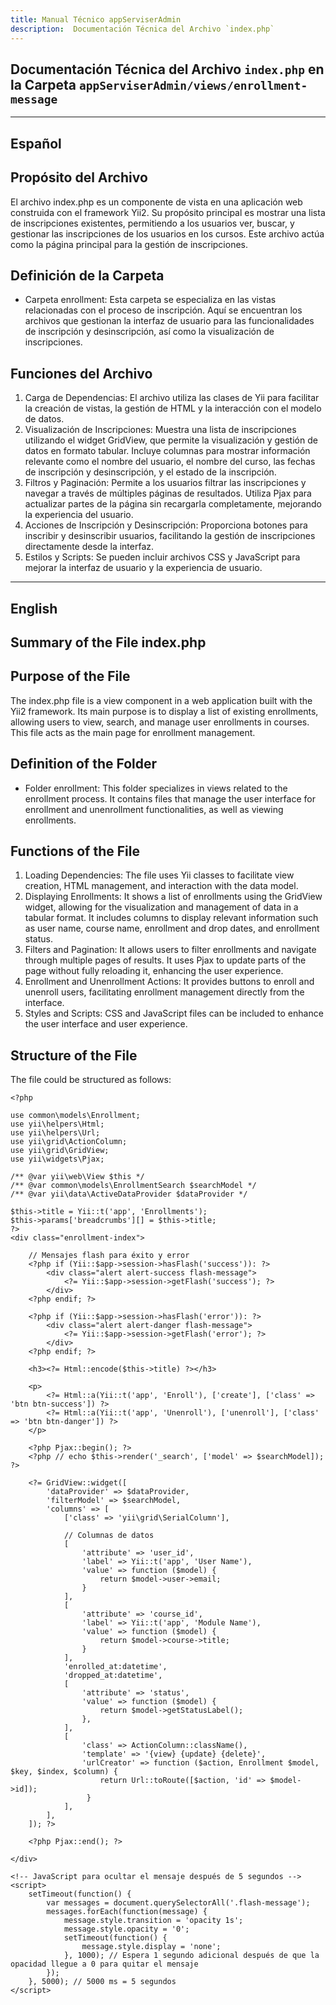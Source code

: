 ```yaml
---
title: Manual Técnico appServiserAdmin
description:  Documentación Técnica del Archivo `index.php`
---
```


## Documentación Técnica del Archivo `index.php` en la Carpeta `appServiserAdmin/views/enrollment-message`

---

## Español

## Propósito del Archivo
El archivo index.php es un componente de vista en una aplicación web construida con el framework Yii2. Su propósito principal es mostrar una lista de inscripciones existentes, permitiendo a los usuarios ver, buscar, y gestionar las inscripciones de los usuarios en los cursos. Este archivo actúa como la página principal para la gestión de inscripciones.

## Definición de la Carpeta
- Carpeta enrollment: Esta carpeta se especializa en las vistas relacionadas con el proceso de inscripción. Aquí se encuentran los archivos que gestionan la interfaz de usuario para las funcionalidades de inscripción y desinscripción, así como la visualización de inscripciones.

## Funciones del Archivo
1. Carga de Dependencias: El archivo utiliza las clases de Yii para facilitar la creación de vistas, la gestión de HTML y la interacción con el modelo de datos.
2. Visualización de Inscripciones:
Muestra una lista de inscripciones utilizando el widget GridView, que permite la visualización y gestión de datos en formato tabular.
Incluye columnas para mostrar información relevante como el nombre del usuario, el nombre del curso, las fechas de inscripción y desinscripción, y el estado de la inscripción.
3. Filtros y Paginación:
Permite a los usuarios filtrar las inscripciones y navegar a través de múltiples páginas de resultados.
Utiliza Pjax para actualizar partes de la página sin recargarla completamente, mejorando la experiencia del usuario.
4. Acciones de Inscripción y Desinscripción:
Proporciona botones para inscribir y desinscribir usuarios, facilitando la gestión de inscripciones directamente desde la interfaz.
5. Estilos y Scripts:
Se pueden incluir archivos CSS y JavaScript para mejorar la interfaz de usuario y la experiencia de usuario.

---

## English

## Summary of the File index.php

## Purpose of the File
The index.php file is a view component in a web application built with the Yii2 framework. Its main purpose is to display a list of existing enrollments, allowing users to view, search, and manage user enrollments in courses. This file acts as the main page for enrollment management.

## Definition of the Folder
- Folder enrollment: This folder specializes in views related to the enrollment process. It contains files that manage the user interface for enrollment and unenrollment functionalities, as well as viewing enrollments.

## Functions of the File
1. Loading Dependencies: The file uses Yii classes to facilitate view creation, HTML management, and interaction with the data model.
2. Displaying Enrollments:
It shows a list of enrollments using the GridView widget, allowing for the visualization and management of data in a tabular format.
It includes columns to display relevant information such as user name, course name, enrollment and drop dates, and enrollment status.
3. Filters and Pagination:
It allows users to filter enrollments and navigate through multiple pages of results.
It uses Pjax to update parts of the page without fully reloading it, enhancing the user experience.
4. Enrollment and Unenrollment Actions:
It provides buttons to enroll and unenroll users, facilitating enrollment management directly from the interface.
5. Styles and Scripts:
CSS and JavaScript files can be included to enhance the user interface and user experience.

## Structure of the File
The file could be structured as follows:
```
<?php

use common\models\Enrollment;
use yii\helpers\Html;
use yii\helpers\Url;
use yii\grid\ActionColumn;
use yii\grid\GridView;
use yii\widgets\Pjax;

/** @var yii\web\View $this */
/** @var common\models\EnrollmentSearch $searchModel */
/** @var yii\data\ActiveDataProvider $dataProvider */

$this->title = Yii::t('app', 'Enrollments');
$this->params['breadcrumbs'][] = $this->title;
?>
<div class="enrollment-index">

    // Mensajes flash para éxito y error
    <?php if (Yii::$app->session->hasFlash('success')): ?>
        <div class="alert alert-success flash-message">
            <?= Yii::$app->session->getFlash('success'); ?>
        </div>
    <?php endif; ?>

    <?php if (Yii::$app->session->hasFlash('error')): ?>
        <div class="alert alert-danger flash-message">
            <?= Yii::$app->session->getFlash('error'); ?>
        </div>
    <?php endif; ?>

    <h3><?= Html::encode($this->title) ?></h3>

    <p>
        <?= Html::a(Yii::t('app', 'Enroll'), ['create'], ['class' => 'btn btn-success']) ?>
        <?= Html::a(Yii::t('app', 'Unenroll'), ['unenroll'], ['class' => 'btn btn-danger']) ?>
    </p>

    <?php Pjax::begin(); ?>
    <?php // echo $this->render('_search', ['model' => $searchModel]); ?>

    <?= GridView::widget([
        'dataProvider' => $dataProvider,
        'filterModel' => $searchModel,
        'columns' => [
            ['class' => 'yii\grid\SerialColumn'],

            // Columnas de datos
            [
                'attribute' => 'user_id',
                'label' => Yii::t('app', 'User Name'),
                'value' => function ($model) {
                    return $model->user->email;
                }
            ],
            [
                'attribute' => 'course_id',
                'label' => Yii::t('app', 'Module Name'),
                'value' => function ($model) {
                    return $model->course->title;
                }
            ],
            'enrolled_at:datetime',
            'dropped_at:datetime',
            [
                'attribute' => 'status',
                'value' => function ($model) {
                    return $model->getStatusLabel();
                },
            ],
            [
                'class' => ActionColumn::className(),
                'template' => '{view} {update} {delete}',
                'urlCreator' => function ($action, Enrollment $model, $key, $index, $column) {
                    return Url::toRoute([$action, 'id' => $model->id]);
                 }
            ],
        ],
    ]); ?>

    <?php Pjax::end(); ?>

</div>

<!-- JavaScript para ocultar el mensaje después de 5 segundos -->
<script>
    setTimeout(function() {
        var messages = document.querySelectorAll('.flash-message');
        messages.forEach(function(message) {
            message.style.transition = 'opacity 1s';
            message.style.opacity = '0';
            setTimeout(function() {
                message.style.display = 'none';
            }, 1000); // Espera 1 segundo adicional después de que la opacidad llegue a 0 para quitar el mensaje
        });
    }, 5000); // 5000 ms = 5 segundos
</script>
```